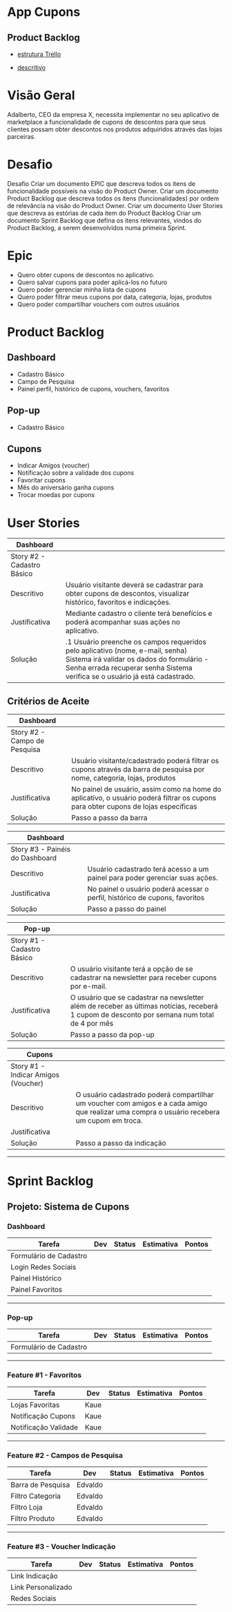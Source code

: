 # App Cupons

## Product Backlog

- [estrutura Trello](https://trello.com/b/J9xP1KxS/app-cupons-tex-02)

- [descritivo](https://docs.google.com/document/d/1ldnP34DRu6awOdTN4513y3yWEWiIRjlY38bhmCazgUU/edit)

# Visão Geral

Adalberto, CEO da empresa X, necessita implementar no seu aplicativo de marketplace a funcionalidade de cupons de descontos para que seus clientes possam obter descontos nos produtos adquiridos através das lojas parceiras.

# Desafio

Desafio
Criar um documento EPIC que descreva todos os ítens de funcionalidade possíveis na visão do Product Owner.
Criar um documento Product Backlog que descreva todos os ítens (funcionalidades) por ordem de relevância na visão do Product Owner.
Criar um documento User Stories que descreva as estórias de cada item do Product Backlog
Criar um documento Sprint Backlog que defina os itens relevantes, vindos do Product Backlog, a serem desenvolvidos numa primeira Sprint.

# Epic

- Quero obter cupons de descontos no aplicativo.
- Quero salvar cupons para poder aplicá-los no futuro
- Quero poder gerenciar minha lista de cupons
- Quero poder filtrar meus cupons por data, categoria, lojas, produtos
- Quero poder compartilhar vouchers com outros usuários

# Product Backlog

## Dashboard

- Cadastro Básico
- Campo de Pesquisa
- Painel perfil, histórico de cupons, vouchers, favoritos

## Pop-up

- Cadastro Básico

## Cupons

- Indicar Amigos (voucher)
- Notificação sobre a validade dos cupons
- Favoritar cupons
- Mês do aniversário ganha cupons
- Trocar moedas por cupons

# User Stories

| Dashboard                  |                                                                                                                                                                                                            |     |
| -------------------------- | ---------------------------------------------------------------------------------------------------------------------------------------------------------------------------------------------------------- | --- |
| Story #2 - Cadastro Básico |
| Descritivo                 | Usuário visitante deverá se cadastrar para obter cupons de descontos, visualizar histórico, favoritos e indicações.                                                                                        |
| Justificativa              | Mediante cadastro o cliente terá benefícios e poderá acompanhar suas ações no aplicativo.                                                                                                                  |
| Solução                    | .1 Usuário preenche os campos requeridos pelo aplicativo (nome, e-mail, senha) Sistema irá validar os dados do formulário - Senha errada recuperar senha Sistema verifica se o usuário já está cadastrado. |

## Critérios de Aceite

| Dashboard                  |       |
|----|-----|
|Story #2 - Campo de Pesquisa|
|Descritivo| Usuário visitante/cadastrado poderá filtrar os cupons através da barra de pesquisa por nome, categoria, lojas, produtos
|Justificativa| No painel de usuário, assim como na home do aplicativo, o usuário poderá filtrar os cupons para obter cupons de lojas específicas
|Solução | Passo a passo da barra


| Dashboard                  |       |
|----|----|
|Story #3 - Painéis do Dashboard|
|Descritivo| Usuário cadastrado terá acesso a um painel para poder gerenciar suas ações.
|Justificativa| No painel o usuário poderá acessar o perfil, histórico de cupons, favoritos
|Solução| Passo a passo do painel

| Pop-up                  |       |
|----|----|
|Story #1 - Cadastro Básico|
|Descritivo| O usuário visitante terá a opção de se cadastrar na newsletter para receber cupons por e-mail.
|Justificativa| O usuário que se cadastrar na newsletter além de receber as últimas notícias, receberá 1 cupom de desconto por semana num total de 4 por mês
|Solução| Passo a passo da pop-up

| Cupons                  |       |
|----|----|
|Story #1 - Indicar Amigos (Voucher)|
|Descritivo| O usuário cadastrado poderá compartilhar um voucher com amigos e a cada amigo que realizar uma compra o usuário recebera um cupom em troca.
|Justificativa|
|Solução| Passo a passo da indicação

***

# Sprint Backlog

## Projeto: Sistema de Cupons


### Dashboard

| Tarefa                 | Dev | Status | Estimativa | Pontos |
| ---------------------- | --- | ------ | ---------- | ------ |
| Formulário de Cadastro |     |        |            |        |
| Login Redes Sociais    |     |        |            |        |
| Painel Histórico       |     |        |            |        |
| Painel Favoritos       |     |        |            |        |

***
### Pop-up

| Tarefa                 | Dev | Status | Estimativa | Pontos |
| ---------------------- | --- | ------ | ---------- | ------ |
| Formulário de Cadastro |     |        |            |        |

***
### Feature #1 - Favoritos

| Tarefa               | Dev  | Status | Estimativa | Pontos |
| -------------------- | ---- | ------ | ---------- | ------ |
| Lojas Favoritas      | Kaue |        |            |        |
| Notificação Cupons   | Kaue |        |            |        |
| Notificação Validade | Kaue |        |            |        |

***
### Feature #2 - Campos de Pesquisa

| Tarefa                 | Dev        | Status | Estimativa | Pontos |
| ---------------------- | -----------| ------ | ---------- | ------ |
| Barra de Pesquisa      | Edvaldo    |        |            |        |
| Filtro Categoria       | Edvaldo    |        |            |        |
| Filtro Loja            | Edvaldo    |        |            |        |
| Filtro Produto         | Edvaldo    |        |            |        |

***
### Feature #3 - Voucher Indicação

| Tarefa                 | Dev | Status | Estimativa | Pontos |
| ---------------------- | --- | ------ | ---------- | ------ |
| Link Indicação         |     |        |            |        |
| Link Personalizado     |     |        |            |        |
| Redes Sociais          |     |        |            |        |

